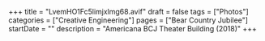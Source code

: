 +++
title = "LvemHO1Fc5limjxlmg68.avif"
draft = false
tags = ["Photos"]
categories = ["Creative Engineering"]
pages = ["Bear Country Jubilee"]
startDate = ""
description = "Americana BCJ Theater Building (2018)"
+++
